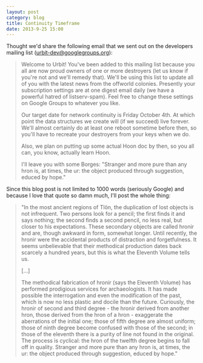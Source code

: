 ```yaml
--- 
layout: post 
category: blog 
title: Continuity Timeframe 
date: 2013-9-25 15:00 
---
```


Thought we'd share the following email that we sent out on the developers
mailing list (urbit-dev@googlegroups.org):

>Welcome to Urbit! You've been added to this mailing list because you all are
>now proud owners of one or more destroyers (let us know if you're not and
>we'll remedy that). We'll be using this list to update all of you with the
>latest news from the offworld colonies. Presently your subscription settings
>are at one digest email daily (we have a powerful hatred of listserv-spam).
>Feel free to change these settings on Google Groups to whatever you like.
>
>Our target date for network continuity is Friday October 4th. At which point
>the data structures we create will (if we succeed) live forever. We'll almost
>certainly do at least one reboot sometime before then, so you'll have to
>recreate your destroyers from your keys when we do.
>
>Also, we plan on putting up some actual Hoon doc by then, so you all can, you
>know, actually learn Hoon.
>
>I'll leave you with some Borges: "Stranger and more pure than any hron is, at
>times, the ur: the object produced through suggestion, educed by hope." 

Since this blog post is not limited to 1000 words (seriously Google) and
because I love that quote so damn much, I'll post the whole thing:

>"In the most ancient regions of Tlön, the duplication of lost objects is not
>infrequent. Two persons look for a pencil; the first finds it and says nothing;
>the second finds a second pencil, no less real, but closer to his expectations.
>These secondary objects are called hronir and are, though awkward in form,
>somewhat longer. Until recently, the hronir were the accidental products of
>distraction and forgetfulness. It seems unbelievable that their methodical
>production dates back scarcely a hundred years, but this is what the Eleventh
>Volume tells us.
>
>[...]
>
>The methodical fabrication of hronir (says the Eleventh Volume) has performed
>prodigious services for archaeologists.  It has made possible the interrogation
>and even the modification of the past, which is now no less plastic and docile
>than the future. Curiously, the hronir of second and third degree - the hronir
>derived from another hron, those derived from the hron of a hron - exaggerate
>the aberrations of the initial one; those of fifth degree are almost uniform;
>those of ninth degree become confused with those of the second; in those of the
>eleventh there is a purity of line not found in the original. The process is
>cyclical: the hron of the twelfth degree begins to fall off in quality.
>Stranger and more pure than any hron is, at times, the ur: the object produced
>through suggestion, educed by hope."


